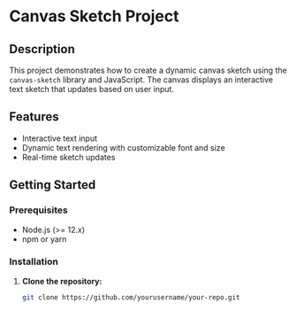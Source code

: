 # Canvas Sketch Project

## Description

This project demonstrates how to create a dynamic canvas sketch using the `canvas-sketch` library and JavaScript. The canvas displays an interactive text sketch that updates based on user input.

## Features

- Interactive text input
- Dynamic text rendering with customizable font and size
- Real-time sketch updates

## Getting Started

### Prerequisites

- Node.js (>= 12.x)
- npm or yarn

### Installation

1. **Clone the repository:**

   ```bash
   git clone https://github.com/yourusername/your-repo.git
